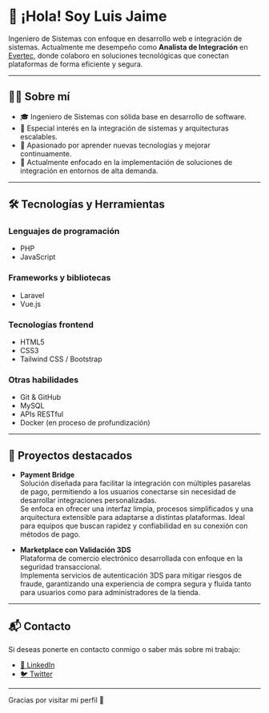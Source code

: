 # 👋 ¡Hola! Soy Luis Jaime

Ingeniero de Sistemas con enfoque en desarrollo web e integración de sistemas. Actualmente me desempeño como **Analista de Integración** en [Evertec](https://www.evertecinc.com/), donde colaboro en soluciones tecnológicas que conectan plataformas de forma eficiente y segura.

---

## 🧑‍💻 Sobre mí

- 🎓 Ingeniero de Sistemas con sólida base en desarrollo de software.
- 🔄 Especial interés en la integración de sistemas y arquitecturas escalables.
- 🚀 Apasionado por aprender nuevas tecnologías y mejorar continuamente.
- 💼 Actualmente enfocado en la implementación de soluciones de integración en entornos de alta demanda.

---

## 🛠️ Tecnologías y Herramientas

### Lenguajes de programación
- PHP
- JavaScript

### Frameworks y bibliotecas
- Laravel
- Vue.js

### Tecnologías frontend
- HTML5
- CSS3
- Tailwind CSS / Bootstrap

### Otras habilidades
- Git & GitHub
- MySQL
- APIs RESTful
- Docker (en proceso de profundización)

---

## 🧩 Proyectos destacados

- **Payment Bridge**  
  Solución diseñada para facilitar la integración con múltiples pasarelas de pago, permitiendo a los usuarios conectarse sin necesidad de desarrollar integraciones personalizadas.  
  Se enfoca en ofrecer una interfaz limpia, procesos simplificados y una arquitectura extensible para adaptarse a distintas plataformas. Ideal para equipos que buscan rapidez y confiabilidad en su conexión con métodos de pago.

- **Marketplace con Validación 3DS**  
  Plataforma de comercio electrónico desarrollada con enfoque en la seguridad transaccional.  
  Implementa servicios de autenticación 3DS para mitigar riesgos de fraude, garantizando una experiencia de compra segura y fluida tanto para usuarios como para administradores de la tienda.

---

## 📬 Contacto

Si deseas ponerte en contacto conmigo o saber más sobre mi trabajo:

- [📎 LinkedIn](https://www.linkedin.com/in/luis-alberto-jaime-barbosa-6709ab239/)
- [🐦 Twitter](https://twitter.com/MrLuisJaimes)

---

Gracias por visitar mi perfil 🙌
